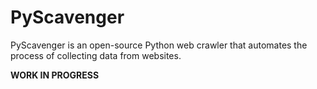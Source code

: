 # PyScavenger
PyScavenger is an open-source Python web crawler that automates the process of collecting data from websites.

**WORK IN PROGRESS**
